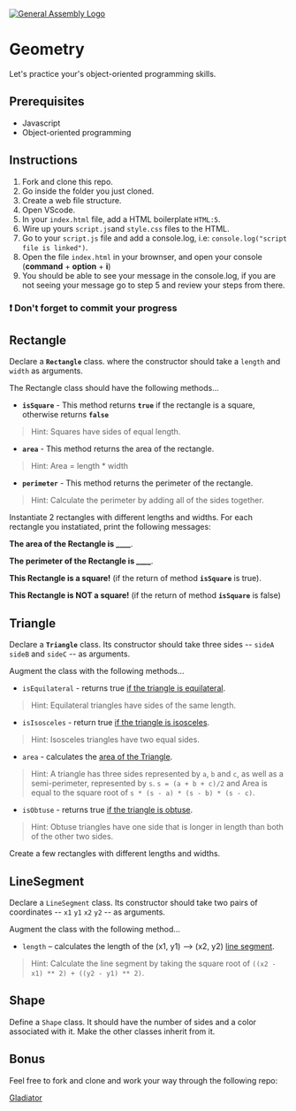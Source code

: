 [![General Assembly Logo](https://camo.githubusercontent.com/1a91b05b8f4d44b5bbfb83abac2b0996d8e26c92/687474703a2f2f692e696d6775722e636f6d2f6b6538555354712e706e67)](https://generalassemb.ly/education/web-development-immersive)


# Geometry

Let's practice your's object-oriented programming skills.

## Prerequisites

-   Javascript
-   Object-oriented programming

## Instructions

1.  Fork and clone this repo.
1.  Go inside the folder you just cloned.
1.  Create a web file structure.
1.  Open VScode.
1.  In your `index.html` file, add a HTML boilerplate `HTML:5`.
1.  Wire up yours `script.js`and `style.css` files to the HTML.
1.  Go to your `script.js` file and add a console.log, i.e: `console.log("script file is linked")`.
1.  Open the file `index.html` in your brownser, and open your console (**command** + **option** + **i**)
1.  You should be able to see your message in the console.log, if you are not seeing your message go to step 5 and review your steps from there. 
### :heavy_exclamation_mark: Don't forget to commit your progress

## Rectangle

Declare a **`Rectangle`** class. where the constructor should take a `length` and `width` as arguments.

The Rectangle class should have the following methods...
* **`isSquare`** - This method returns **`true`** if the rectangle is a square, otherwise returns **`false`**
> Hint: Squares have sides of equal length.

* **`area`** - This method returns the area of the rectangle.
> Hint: Area = length * width

* **`perimeter`** - This method returns the perimeter of the rectangle.
> Hint: Calculate the perimeter by adding all of the sides together.

Instantiate 2 rectangles with different lengths and widths.
For each rectangle you instatiated, print the following messages:

**The area of the Rectangle is \____**.

**The perimeter of the Rectangle is \____**.

**This Rectangle is a square!** (if the return of method **`isSquare`** is true).

**This Rectangle is NOT a square!** (if the return of method **`isSquare`** is false)


## Triangle

Declare a **`Triangle`** class. Its constructor should take three sides -- `sideA` `sideB` and `sideC` -- as arguments.

Augment the class with the following methods...
* `isEquilateral` - returns true [if the triangle is equilateral](http://en.wikipedia.org/wiki/Equilateral_triangle).

> Hint: Equilateral triangles have sides of the same length.

* `isIsosceles` - return true [if the triangle is isosceles](http://en.wikipedia.org/wiki/Isosceles_triangle#By_relative_lengths_of_sides).

> Hint: Isosceles triangles have two equal sides.

* `area` - calculates the [area of the Triangle](http://en.wikipedia.org/wiki/Heron%27s_formula).

> Hint: A triangle has three sides represented by `a`, `b` and `c`, as well as a semi-perimeter, represented by `s`. `s = (a + b + c)/2` and Area is equal to the square root of `s * (s - a) * (s - b) * (s - c)`.

* `isObtuse` - returns true [if the triangle is obtuse](http://en.wikipedia.org/wiki/Isosceles_triangle#By_internal_angles).

> Hint: Obtuse triangles have one side that is longer in length than both of the other two sides.

Create a few rectangles with different lengths and widths.


## LineSegment

Declare a `LineSegment` class. Its constructor should take two pairs of coordinates -- `x1` `y1` `x2` `y2` -- as arguments.

Augment the class with the following method...
* `length` – calculates the length of the (x1, y1) --> (x2, y2) [line segment](http://en.wikipedia.org/wiki/Pythagorean_theorem).

> Hint: Calculate the line segment by taking the square root of `((x2 - x1) ** 2) + ((y2 - y1) ** 2)`.

## Shape

Define a `Shape` class. It should have the number of sides and a color associated with it. Make the other classes inherit from it.

## Bonus 

Feel free to fork and clone and work your way through the following repo: 

[Gladiator](https://git.generalassemb.ly/jdr-0622/js-gladiator/blob/master/readme.md)
